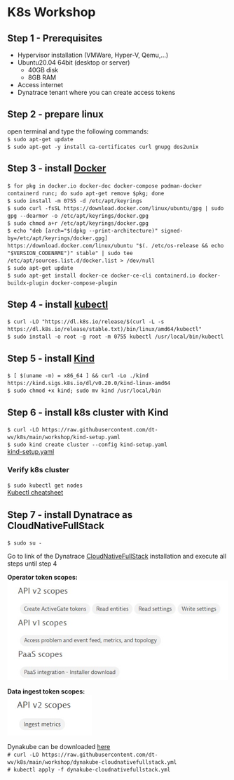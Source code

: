 # K8s Workshop

## Step 1 - Prerequisites
- Hypervisor installation (VMWare, Hyper-V, Qemu,...)
- Ubuntu20.04 64bit (desktop or server)  
  - 40GB disk  
  - 8GB RAM
- Access internet
- Dynatrace tenant where you can create access tokens

## Step 2 - prepare linux
open terminal and type the following commands:  
`$ sudo apt-get update`  
`$ sudo apt-get -y install ca-certificates curl gnupg dos2unix`

## Step 3 - install [Docker](https://docs.docker.com/engine/install/ubuntu/)
`$ for pkg in docker.io docker-doc docker-compose podman-docker containerd runc; do sudo apt-get remove $pkg; done`  
`$ sudo install -m 0755 -d /etc/apt/keyrings`  
`$ sudo curl -fsSL https://download.docker.com/linux/ubuntu/gpg | sudo gpg --dearmor -o /etc/apt/keyrings/docker.gpg`  
`$ sudo chmod a+r /etc/apt/keyrings/docker.gpg`  
`$ echo
  "deb [arch="$(dpkg --print-architecture)" signed-by=/etc/apt/keyrings/docker.gpg] https://download.docker.com/linux/ubuntu
  "$(. /etc/os-release && echo "$VERSION_CODENAME")" stable" |
  sudo tee /etc/apt/sources.list.d/docker.list > /dev/null`  
`$ sudo apt-get update`  
`$ sudo apt-get install docker-ce docker-ce-cli containerd.io docker-buildx-plugin docker-compose-plugin`

## Step 4 - install [kubectl](https://kubernetes.io/docs/tasks/tools/install-kubectl-linux/)
`$ curl -LO "https://dl.k8s.io/release/$(curl -L -s https://dl.k8s.io/release/stable.txt)/bin/linux/amd64/kubectl"`  
`$ sudo install -o root -g root -m 0755 kubectl /usr/local/bin/kubectl`

## Step 5 - install [Kind](https://kind.sigs.k8s.io/docs/user/quick-start/)
`$ [ $(uname -m) = x86_64 ] && curl -Lo ./kind https://kind.sigs.k8s.io/dl/v0.20.0/kind-linux-amd64`  
`$ sudo chmod +x kind; sudo mv kind /usr/local/bin`

## Step 6 - install k8s cluster with Kind
`$ curl -LO https://raw.githubusercontent.com/dt-wv/k8s/main/workshop/kind-setup.yaml`    
`$ sudo kind create cluster --config kind-setup.yaml`  
[kind-setup.yaml](https://kind.sigs.k8s.io/docs/user/quick-start/#multi-node-clusters)

### Verify k8s cluster
`$ sudo kubectl get nodes`  
[Kubectl cheatsheet](https://kubernetes.io/docs/reference/kubectl/cheatsheet/)

## Step 7 - install Dynatrace as CloudNativeFullStack
`$ sudo su -`

Go to link of the Dynatrace [CloudNativeFullStack](https://www.dynatrace.com/support/help/setup-and-configuration/setup-on-k8s/installation/cloud-native-fullstack) installation and execute all steps until step 4  

<b>Operator token scopes:</b>  
![](img/operator_k8s_token_scopes.jpg)

<b>Data ingest token scopes:</b>  
![](img/dataingest_token_scopes.jpg)

Dynakube can be downloaded [here](https://raw.githubusercontent.com/dt-wv/k8s/main/workshop/dynakube-cloudnativefullstack.yml)  
`# curl -LO https://raw.githubusercontent.com/dt-wv/k8s/main/workshop/dynakube-cloudnativefullstack.yml`     
`# kubectl apply -f dynakube-cloudnativefullstack.yml`



